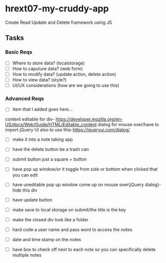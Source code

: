 # hrext07-my-cruddy-app
Create Read Update and Delete framework using JS


## Tasks

### Basic Reqs
- [ ] Where to store data? (localstorage)
- [ ] How to caputure data? (web form)
- [ ] How to modify data? (update action, delete action)
- [ ] How to view data? (style?)
- [ ] UI/UX considerations (how are we going to use this)

### Advanced Reqs
- [ ] Item that I added goes here...

content editable for div- https://developer.mozilla.org/en-US/docs/Web/Guide/HTML/Editable_content
dialog for mouse over/have to import jQuery UI also to use this-https://jqueryui.com/dialog/

- [ ] make it into a note taking app
- [ ] have the delete button be a trash can
- [ ] submit button just a square + button
- [ ] have pop up window/or it toggle from side or bottom when clicked that you can edit
- [ ] have uneditable pop up window come up on mouse over(jQuery dialog)-hide this div
- [ ] have update button
- [ ] make save to local storage on submit/the title is the key

- [ ] make the closed div look like a folder
- [ ] hard code a user name and pass word to access the notes
- [ ] date and time stamp on the notes
- [ ] have box to check off next to each note so you can specifically delete multiple notes